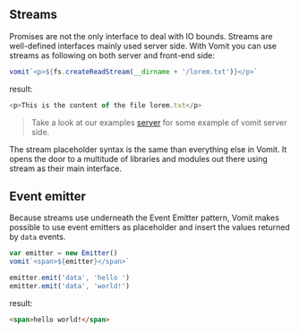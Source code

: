 ## Streams

Promises are not the only interface to deal with IO bounds. Streams are well-defined interfaces mainly used server side. With Vomit you can use streams as following on both server and front-end side:

```js
vomit`<p>${fs.createReadStream(__dirname + '/lorem.txt')}</p>`
```

result:

```js
<p>This is the content of the file lorem.txt</p>
```

  > Take a look at our examples [server](build/examples.js) for some example of vomit server side.

The stream placeholder syntax is the same than everything else in Vomit. It opens the door to a multitude of libraries and modules out there using stream as their main interface.

## Event emitter

Because streams use underneath the Event Emitter pattern, Vomit makes possible to use event emitters as placeholder and insert the values returned by `data` events.

```js
var emitter = new Emitter()
vomit`<span>${emitter}</span>`

emitter.emit('data', 'hello ')
emitter.emit('data', 'world!')
```

result:

```html
<span>hello world!</span>
```
